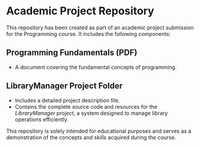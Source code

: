 # Academic Project Repository  

This repository has been created as part of an academic project submission for the Programming course. It includes the following components:  

## Programming Fundamentals (PDF)  
- A document covering the fundamental concepts of programming.  

## LibraryManager Project Folder  
- Includes a detailed project description file.  
- Contains the complete source code and resources for the *LibraryManager* project, a system designed to manage library operations efficiently.  

This repository is solely intended for educational purposes and serves as a demonstration of the concepts and skills acquired during the course.  
